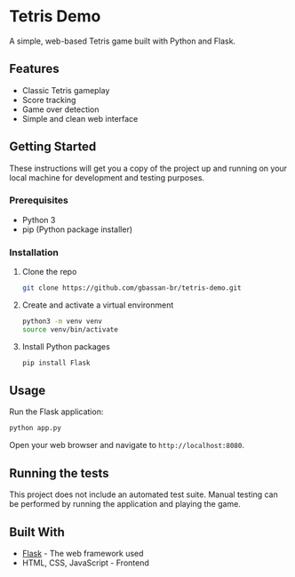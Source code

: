# Tetris Demo

A simple, web-based Tetris game built with Python and Flask.

## Features

*   Classic Tetris gameplay
*   Score tracking
*   Game over detection
*   Simple and clean web interface

## Getting Started

These instructions will get you a copy of the project up and running on your local machine for development and testing purposes.

### Prerequisites

*   Python 3
*   pip (Python package installer)

### Installation

1.  Clone the repo
    ```sh
    git clone https://github.com/gbassan-br/tetris-demo.git
    ```
2.  Create and activate a virtual environment
    ```sh
    python3 -m venv venv
    source venv/bin/activate
    ```
3.  Install Python packages
    ```sh
    pip install Flask
    ```

## Usage

Run the Flask application:
```sh
python app.py
```
Open your web browser and navigate to `http://localhost:8080`.

## Running the tests

This project does not include an automated test suite. Manual testing can be performed by running the application and playing the game.

## Built With

*   [Flask](https://flask.palletsprojects.com/) - The web framework used
*   HTML, CSS, JavaScript - Frontend
